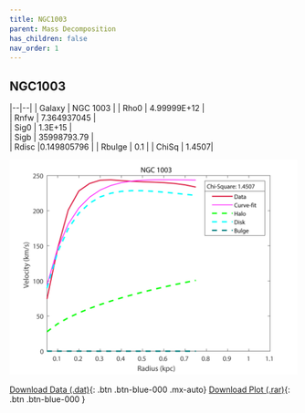 ```yaml
---
title: NGC1003
parent: Mass Decomposition
has_children: false
nav_order: 1
---
```


## NGC1003

|--|--|
| Galaxy |     NGC 1003 |
| Rho0   |	4.99999E+12 |       
| Rnfw   | 	7.364937045 |	
| Sig0   | 1.3E+15 |	
| Sigb   | 35998793.79	|     
| Rdisc  |0.149805796	|
| Rbulge |  0.1	 |
| ChiSq  |  1.4507|

![](/assets/plot/NGC1003.jpg)

[Download Data (.dat)](https://raw.githubusercontent.com/adhitya-spas/Database/gh-pages/assets/data/NGC1003.dat){: .btn .btn-blue-000 .mx-auto}
[Download Plot (.rar)](https://github.com/adhitya-spas/Database/blob/gh-pages/assets/plot/NGC1003.rar?raw=true){: .btn .btn-blue-000 }
